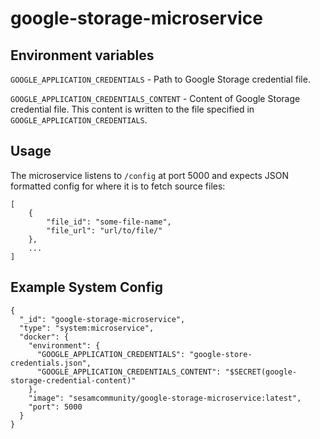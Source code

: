 # google-storage-microservice

## Environment variables

`GOOGLE_APPLICATION_CREDENTIALS` - Path to Google Storage credential file. 

`GOOGLE_APPLICATION_CREDENTIALS_CONTENT` - Content of Google Storage credential file. This content is written to the file specified in `GOOGLE_APPLICATION_CREDENTIALS`. 

## Usage

The microservice listens to `/config` at port 5000 and expects JSON formatted config for where it is to fetch source files:

```
[
    {
        "file_id": "some-file-name",
        "file_url": "url/to/file/"
    },
    ...
]
```

## Example System Config
```
{
  "_id": "google-storage-microservice",
  "type": "system:microservice",
  "docker": {
    "environment": {
      "GOOGLE_APPLICATION_CREDENTIALS": "google-store-credentials.json",
      "GOOGLE_APPLICATION_CREDENTIALS_CONTENT": "$SECRET(google-storage-credential-content)"
    },
    "image": "sesamcommunity/google-storage-microservice:latest",
    "port": 5000
  }
}
```